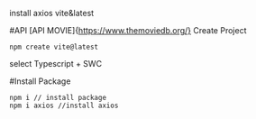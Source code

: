 install axios
vite&latest


#API 
[API MOVIE]{https://www.themoviedb.org/}
Create Project
```
npm create vite@latest
```
select Typescript + SWC


#Install Package
```
npm i // install package
npm i axios //install axios
```
